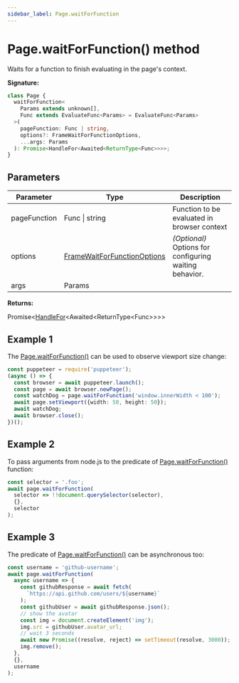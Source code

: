 ```yaml
---
sidebar_label: Page.waitForFunction
---
```


# Page.waitForFunction() method

Waits for a function to finish evaluating in the page's context.

**Signature:**

```typescript
class Page {
  waitForFunction<
    Params extends unknown[],
    Func extends EvaluateFunc<Params> = EvaluateFunc<Params>
  >(
    pageFunction: Func | string,
    options?: FrameWaitForFunctionOptions,
    ...args: Params
  ): Promise<HandleFor<Awaited<ReturnType<Func>>>>;
}
```

## Parameters

| Parameter    | Type                                                                      | Description                                                 |
| ------------ | ------------------------------------------------------------------------- | ----------------------------------------------------------- |
| pageFunction | Func \| string                                                            | Function to be evaluated in browser context                 |
| options      | [FrameWaitForFunctionOptions](./puppeteer.framewaitforfunctionoptions.md) | <i>(Optional)</i> Options for configuring waiting behavior. |
| args         | Params                                                                    |                                                             |

**Returns:**

Promise&lt;[HandleFor](./puppeteer.handlefor.md)&lt;Awaited&lt;ReturnType&lt;Func&gt;&gt;&gt;&gt;

## Example 1

The [Page.waitForFunction()](./puppeteer.page.waitforfunction.md) can be used to observe viewport size change:

```ts
const puppeteer = require('puppeteer');
(async () => {
  const browser = await puppeteer.launch();
  const page = await browser.newPage();
  const watchDog = page.waitForFunction('window.innerWidth < 100');
  await page.setViewport({width: 50, height: 50});
  await watchDog;
  await browser.close();
})();
```

## Example 2

To pass arguments from node.js to the predicate of [Page.waitForFunction()](./puppeteer.page.waitforfunction.md) function:

```ts
const selector = '.foo';
await page.waitForFunction(
  selector => !!document.querySelector(selector),
  {},
  selector
);
```

## Example 3

The predicate of [Page.waitForFunction()](./puppeteer.page.waitforfunction.md) can be asynchronous too:

```ts
const username = 'github-username';
await page.waitForFunction(
  async username => {
    const githubResponse = await fetch(
      `https://api.github.com/users/${username}`
    );
    const githubUser = await githubResponse.json();
    // show the avatar
    const img = document.createElement('img');
    img.src = githubUser.avatar_url;
    // wait 3 seconds
    await new Promise((resolve, reject) => setTimeout(resolve, 3000));
    img.remove();
  },
  {},
  username
);
```

